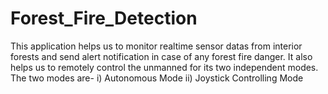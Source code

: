 # Forest_Fire_Detection

This application helps us to monitor realtime sensor datas from interior forests and send alert notification in case of any forest fire danger. It also helps us to remotely control the unmanned for its two independent modes.
The two modes are-
i) Autonomous Mode
ii) Joystick Controlling Mode
